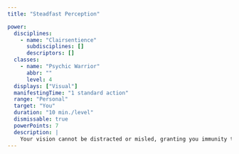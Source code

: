 ```yaml
---
title: "Steadfast Perception"

power:
  disciplines:
    - name: "Clairsentience"
      subdisciplines: []
      descriptors: []
  classes:
    - name: "Psychic Warrior"
      abbr: ""
      level: 4
  displays: ["Visual"]
  manifestingTime: "1 standard action"
  range: "Personal"
  target: "You"
  duration: "10 min./level"
  dismissable: true
  powerPoints: 7
  description: |
    Your vision cannot be distracted or misled, granting you immunity to all figments and glamers (such as invisibility). Moreover, your Spot and Search checks receive a +6 enhancement bonus for the duration of this power. This power also grants you another saving throw against someone using false sensory input on you, but you must realize that that power has been used in order to know enough to manifest steadfast perception.
---
```

